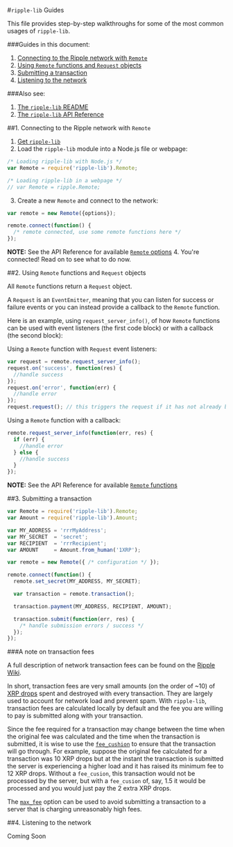 #`ripple-lib` Guides

This file provides step-by-step walkthroughs for some of the most common usages of `ripple-lib`.

###Guides in this document:

1. [Connecting to the Ripple network with `Remote`](GUIDES.md#1-connecting-to-the-ripple-network-with-remote)
2. [Using `Remote` functions and `Request` objects](GUIDES.md#2-using-remote-functions-and-request-objects)
3. [Submitting a transaction](GUIDES.md#3-submitting-a-transaction)
4. [Listening to the network](GUIDES.md#4-listening-to-the-network)


###Also see:

1. [The `ripple-lib` README](../README.md)
2. [The `ripple-lib` API Reference](REFERENCE.md)

##1. Connecting to the Ripple network with `Remote`

1. [Get `ripple-lib`](README.md#getting-ripple-lib)
2. Load the `ripple-lib` module into a Node.js file or webpage:
  ```js
  /* Loading ripple-lib with Node.js */
  var Remote = require('ripple-lib').Remote;

  /* Loading ripple-lib in a webpage */
  // var Remote = ripple.Remote;
  ```
3. Create a new `Remote` and connect to the network:
  ```js
  var remote = new Remote({options});

  remote.connect(function() {
    /* remote connected, use some remote functions here */
  });
  ```
  __NOTE:__ See the API Reference for available [`Remote` options](REFERENCE.md#1-remote-options)
4. You're connected! Read on to see what to do now.


##2. Using `Remote` functions and `Request` objects

All `Remote` functions return a `Request` object. 

A `Request` is an `EventEmitter`, meaning that you can listen for success or failure events or you can instead provide a callback to the `Remote` function. 

Here is an example, using `request_server_info()`, of how `Remote` functions can be used with event listeners (the first code block) or with a callback (the second block):

Using a `Remote` function with `Request` event listeners:
```js
var request = remote.request_server_info();
request.on('success', function(res) {
  //handle success
});
request.on('error', function(err) {
  //handle error
});
request.request(); // this triggers the request if it has not already been sent to the server
```

Using a `Remote` function with a callback:
```js
remote.request_server_info(function(err, res) {
  if (err) {
    //handle error
  } else {
    //handle success
  }
});
```

__NOTE:__ See the API Reference for available [`Remote` functions](REFERENCE.md#2-remote-functions)




##3. Submitting a transaction

```js
var Remote = require('ripple-lib').Remote;
var Amount = require('ripple-lib').Amount;

var MY_ADDRESS = 'rrrMyAddress';
var MY_SECRET  = 'secret';
var RECIPIENT  = 'rrrRecipient';
var AMOUNT     = Amount.from_human('1XRP');

var remote = new Remote({ /* configuration */ });

remote.connect(function() {
  remote.set_secret(MY_ADDRESS, MY_SECRET);

  var transaction = remote.transaction();

  transaction.payment(MY_ADDRESS, RECIPIENT, AMOUNT);

  transaction.submit(function(err, res) {
    /* handle submission errors / success */
  });
});
```

###A note on transaction fees

A full description of network transaction fees can be found on the [Ripple Wiki](https://ripple.com/wiki/Transaction_Fee).

In short, transaction fees are very small amounts (on the order of ~10) of [XRP drops](https://ripple.com/wiki/Ripple_credits#Notes_on_drops) spent and destroyed with every transaction. They are largely used to account for network load and prevent spam. With `ripple-lib`, transaction fees are calculated locally by default and the fee you are willing to pay is submitted along with your transaction.

Since the fee required for a transaction may change between the time when the original fee was calculated and the time when the transaction is submitted, it is wise to use the [`fee_cushion`](REFERENCE.md#1-remote-options) to ensure that the transaction will go through. For example, suppose the original fee calculated for a transaction was 10 XRP drops but at the instant the transaction is submitted the server is experiencing a higher load and it has raised its minimum fee to 12 XRP drops. Without a `fee_cusion`, this transaction would not be processed by the server, but with a `fee_cusion` of, say, 1.5 it would be processed and you would just pay the 2 extra XRP drops.

The [`max_fee`](REFERENCE.md#1-remote-options) option can be used to avoid submitting a transaction to a server that is charging unreasonably high fees.



##4. Listening to the network

Coming Soon